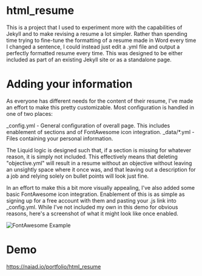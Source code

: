 # html_resume

This is a project that I used to experiment more with the capabilities of Jekyll and to make revising a resume a lot simpler. Rather than spending time trying to fine-tune the formatting of a resume made in Word every time I changed a sentence, I could instead just edit a .yml file and output a perfectly formatted resume every time. This was designed to be either included as part of an existing Jekyll site or as a standalone page.  

# Adding your information

As everyone has different needs for the content of their resume, I've made an effort to make this pretty customizable. Most configuration is handled in one of two places:

_config.yml - General configuration of overall page. This includes enablement of sections and of FontAwesome icon integration. 
_data/*.yml - Files containing your personal information.

The Liquid logic is designed such that, if a section is missing for whatever reason, it is simply not included. This effectively means that deleting "objective.yml" will result in a resume without an objective without leaving an unsightly space where it once was, and that leaving out a description for a job and relying solely on bullet points will look just fine. 

In an effort to make this a bit more visually appealing, I've also added some basic FontAwesome icon integration. Enablement of this is as simple as signing up for a free account with them and pasting your .js link into _config.yml. While I've not included my own in this demo for obvious reasons, here's a screenshot of what it might look like once enabled.

![FontAwesome Example](https://i.imgur.com/zZJykcb.png)

# Demo
https://naiad.io/portfolio/html_resume